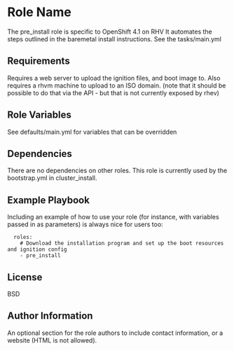 Role Name
=========

The pre_install role is specific to OpenShift 4.1 on RHV
It automates the steps outlined in the baremetal install instructions.
See the tasks/main.yml

Requirements
------------

Requires a web server to upload the ignition files, and boot image to. Also requires a rhvm machine to upload to an ISO domain. (note that it should be possible to do that via the API - but that is not currently exposed by rhev)

Role Variables
--------------

See defaults/main.yml for variables that can be overridden

Dependencies
------------

There are no dependencies on other roles. This role is currently used by the bootstrap.yml in cluster_install.

Example Playbook
----------------

Including an example of how to use your role (for instance, with variables passed in as parameters) is always nice for users too:

      roles:
        # Download the installation program and set up the boot resources and ignition config
        - pre_install

License
-------

BSD

Author Information
------------------

An optional section for the role authors to include contact information, or a website (HTML is not allowed).
